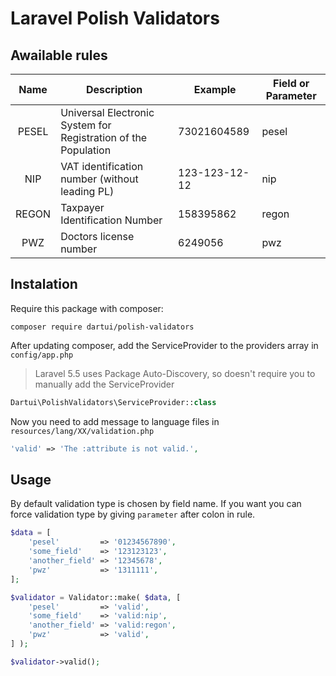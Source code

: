 # Laravel Polish Validators

## Awailable rules

Name | Description | Example | Field or Parameter
:-: | - | - | - 
PESEL | Universal Electronic System for Registration of the Population | 73021604589 | pesel
NIP | VAT identification number (without leading PL) | 123-123-12-12 | nip
REGON | Taxpayer Identification Number | 158395862 | regon
PWZ | Doctors license number | 6249056 | pwz

## Instalation

Require this package with composer:

```shell
composer require dartui/polish-validators
```

After updating composer, add the ServiceProvider to the providers array in `config/app.php`

> Laravel 5.5 uses Package Auto-Discovery, so doesn't require you to manually add the ServiceProvider

```php
Dartui\PolishValidators\ServiceProvider::class
```

Now you need to add message to language files in `resources/lang/XX/validation.php`

```php
'valid' => 'The :attribute is not valid.',
```

## Usage

By default validation type is chosen by field name. If you want you can force validation type by giving `parameter` after colon in rule.

```php
$data = [
	'pesel'         => '01234567890',
	'some_field'    => '123123123',
	'another_field' => '12345678',
	'pwz'           => '1311111',
];

$validator = Validator::make( $data, [
	'pesel'         => 'valid',
	'some_field'    => 'valid:nip',
	'another_field' => 'valid:regon',
	'pwz'           => 'valid',
] );

$validator->valid();
```